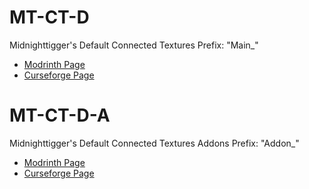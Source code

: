 # MT-CT-D
Midnighttigger's Default Connected Textures
Prefix: "Main_"
- [Modrinth Page](https://modrinth.com/resourcepack/mt-ct-d)
- [Curseforge Page](https://www.curseforge.com/minecraft/texture-packs/mt-ct-d)

# MT-CT-D-A
Midnighttigger's Default Connected Textures Addons
Prefix: "Addon_"
- [Modrinth Page](https://modrinth.com/resourcepack/mt-ct-d-a)
- [Curseforge Page](https://www.curseforge.com/minecraft/texture-packs/mt-ct-d-a)


